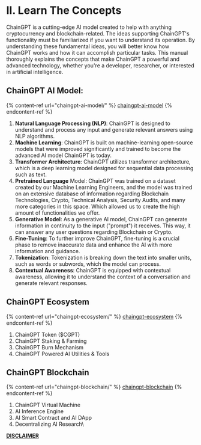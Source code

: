 # II. Learn The Concepts

ChainGPT is a cutting-edge AI model created to help with anything cryptocurrency and blockchain-related. The ideas supporting ChainGPT's functionality must be familiarized if you want to understand its operation. By understanding these fundamental ideas, you will better know how ChainGPT works and how it can accomplish particular tasks. This manual thoroughly explains the concepts that make ChainGPT a powerful and advanced technology, whether you're a developer, researcher, or interested in artificial intelligence.



## ChainGPT AI Model:&#x20;

{% content-ref url="chaingpt-ai-model/" %}
[chaingpt-ai-model](chaingpt-ai-model/)
{% endcontent-ref %}

1. **Natural Language Processing (NLP)**: ChainGPT is designed to understand and process any input and generate relevant answers using NLP algorithms.&#x20;
2. **Machine Learning**: ChainGPT is built on machine-learning open-source models that were improved significantly and trained to become the advanced AI model ChainGPT is today.
3. **Transformer Architecture**: ChainGPT utilizes transformer architecture, which is a deep learning model designed for sequential data processing such as text.
4. **Pretrained Language** Model: ChainGPT was trained on a dataset created by our Machine Learning Engineers, and the model was trained on an extensive database of information regarding Blockchain Technologies, Crypto, Technical Analysis, Security Audits, and many more categories in this space. Which allowed us to create the high amount of functionalities we offer.
5. **Generative Model**: As a generative AI model, ChainGPT can generate information in continuity to the input ("prompt") it receives. This way, it can answer any user questions regarding Blockchain or Crypto.&#x20;
6. **Fine-Tuning**: To further improve ChainGPT, fine-tuning is a crucial phase to remove inaccurate data and enhance the AI with more information and guidance.&#x20;
7. **Tokenization**: Tokenization is breaking down the text into smaller units, such as words or subwords, which the model can process.
8. **Contextual Awareness**: ChainGPT is equipped with contextual awareness, allowing it to understand the context of a conversation and generate relevant responses.



## ChainGPT Ecosystem

{% content-ref url="chaingpt-ecosystem/" %}
[chaingpt-ecosystem](chaingpt-ecosystem/)
{% endcontent-ref %}

1. ChainGPT Token ($CGPT)
2. ChainGPT Staking & Farming
3. ChainGPT Burn Mechanism
4. ChainGPT Powered AI Utilities & Tools



## ChainGPT Blockchain

{% content-ref url="chaingpt-blockchain/" %}
[chaingpt-blockchain](chaingpt-blockchain/)
{% endcontent-ref %}

1. ChainGPT Virtual Machine
2. AI Inference Engine
3. AI Smart Contract and AI DApp
4. Decentralizing AI Research\


[**DISCLAIMER**](../../legal/disclaimer.md)
